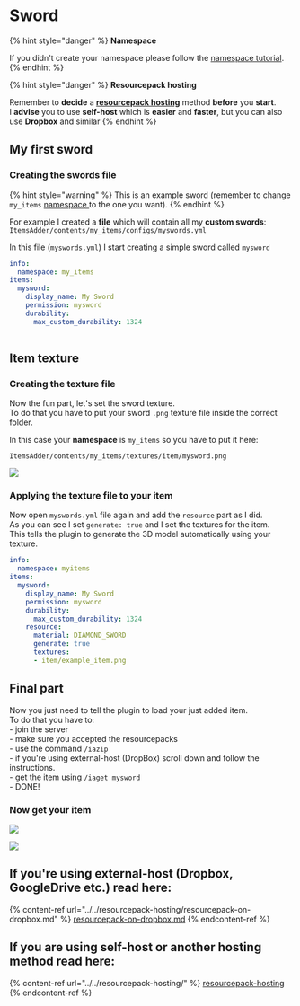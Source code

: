 # Sword

{% hint style="danger" %}
**Namespace**

If you didn't create your namespace please follow the [namespace tutorial](../basic-concepts/namespace/).
{% endhint %}

{% hint style="danger" %}
**Resourcepack hosting**

Remember to **decide** a [**resourcepack hosting**](../../resourcepack-hosting/) method **before** you **start**.\
I **advise** you to use **self-host** which is **easier** and **faster**, but you can also use **Dropbox** and similar
{% endhint %}

## My first sword

### Creating the swords file

{% hint style="warning" %}
This is an example sword (remember to change `my_items` [namespace ](../basic-concepts/namespace.md)to the one you want).
{% endhint %}

For example I created a **file** which will contain all my **custom swords**:\
`ItemsAdder/contents/my_items/configs/myswords.yml`

In this file (`myswords.yml`) I start creating a simple sword called `mysword`

```yaml
info:
  namespace: my_items
items:
  mysword:
    display_name: My Sword
    permission: mysword
    durability:
      max_custom_durability: 1324
  
```

## Item texture

### Creating the texture file

Now the fun part, let's set the sword texture.\
To do that you have to put your sword `.png` texture file inside the correct folder.

In this case your **namespace** is `my_items` so you have to put it here:

`ItemsAdder/contents/my_items/textures/item/mysword.png`

![](../../../.gitbook/assets/image\_\(14\).png)

### Applying the texture file to your item

Now open `myswords.yml` file again and add the `resource` part as I did.\
As you can see I set `generate: true` and I set the textures for the item.\
This tells the plugin to generate the 3D model automatically using your texture.

```yaml
info:
  namespace: myitems
items:
  mysword:
    display_name: My Sword
    permission: mysword
    durability:
      max_custom_durability: 1324
    resource:
      material: DIAMOND_SWORD
      generate: true
      textures:
      - item/example_item.png
```

## Final part

Now you just need to tell the plugin to load your just added item.\
To do that you have to:\
\- join the server\
\- make sure you accepted the resourcepacks\
\- use the command `/iazip`\
\- if you're using external-host (DropBox) scroll down and follow the instructions.\
\- get the item using `/iaget mysword`\
\- DONE!

### Now get your item

![](../../../.gitbook/assets/image\_\(18\).png)

![](../../../.gitbook/assets/image\_\(19\).png)

## If you're using external-host (Dropbox, GoogleDrive etc.) read here:

{% content-ref url="../../resourcepack-hosting/resourcepack-on-dropbox.md" %}
[resourcepack-on-dropbox.md](../../resourcepack-hosting/resourcepack-on-dropbox.md)
{% endcontent-ref %}

## If you are using self-host or another hosting method read here:

{% content-ref url="../../resourcepack-hosting/" %}
[resourcepack-hosting](../../resourcepack-hosting/)
{% endcontent-ref %}
